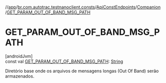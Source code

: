 //[app](../../../../index.md)/[br.com.autotrac.testnanoclient.consts](../../index.md)/[ApiConstEndpoints](../index.md)/[Companion](index.md)/[GET_PARAM_OUT_OF_BAND_MSG_PATH](-g-e-t_-p-a-r-a-m_-o-u-t_-o-f_-b-a-n-d_-m-s-g_-p-a-t-h.md)

# GET_PARAM_OUT_OF_BAND_MSG_PATH

[androidJvm]\
const val [GET_PARAM_OUT_OF_BAND_MSG_PATH](-g-e-t_-p-a-r-a-m_-o-u-t_-o-f_-b-a-n-d_-m-s-g_-p-a-t-h.md): [String](https://kotlinlang.org/api/latest/jvm/stdlib/kotlin/-string/index.html)

Diretório base onde os arquivos de mensagens longas (Out Of Band) serão armazenados.
